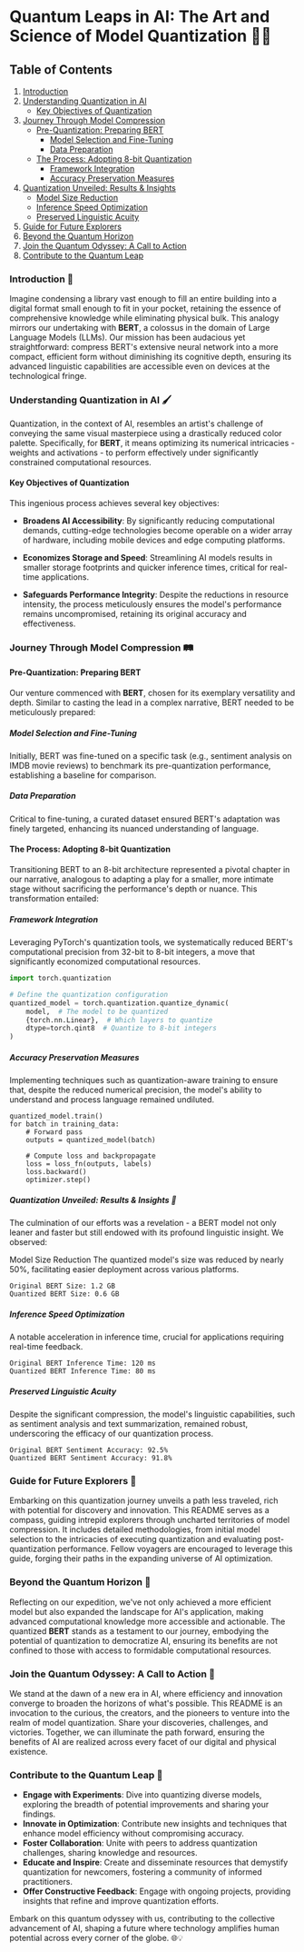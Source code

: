 # Quantum Leaps in AI: The Art and Science of Model Quantization 🚀🧠

## Table of Contents
1. [Introduction](#introduction-)
2. [Understanding Quantization in AI](#understanding-quantization-in-ai-)
   - [Key Objectives of Quantization](#key-objectives-of-quantization)
3. [Journey Through Model Compression](#journey-through-model-compression-)
   - [Pre-Quantization: Preparing BERT](#pre-quantization-preparing-bert)
     - [Model Selection and Fine-Tuning](#model-selection-and-fine-tuning)
     - [Data Preparation](#data-preparation)
   - [The Process: Adopting 8-bit Quantization](#the-process-adopting-8-bit-quantization)
     - [Framework Integration](#framework-integration)
     - [Accuracy Preservation Measures](#accuracy-preservation-measures)
4. [Quantization Unveiled: Results & Insights](#quantization-unveiled-results--insights-)
   - [Model Size Reduction](#model-size-reduction)
   - [Inference Speed Optimization](#inference-speed-optimization)
   - [Preserved Linguistic Acuity](#preserved-linguistic-acuity)
5. [Guide for Future Explorers](#guide-for-future-explorers-)
6. [Beyond the Quantum Horizon](#beyond-the-quantum-horizon-)
7. [Join the Quantum Odyssey: A Call to Action](#join-the-quantum-odyssey-a-call-to-action-)
8. [Contribute to the Quantum Leap](#contribute-to-the-quantum-leap-)

### Introduction 🌌

Imagine condensing a library vast enough to fill an entire building into a digital format small enough to fit in your pocket, retaining the essence of comprehensive knowledge while eliminating physical bulk. This analogy mirrors our undertaking with **BERT**, a colossus in the domain of Large Language Models (LLMs). Our mission has been audacious yet straightforward: compress BERT's extensive neural network into a more compact, efficient form without diminishing its cognitive depth, ensuring its advanced linguistic capabilities are accessible even on devices at the technological fringe.

### Understanding Quantization in AI 🖌️

Quantization, in the context of AI, resembles an artist's challenge of conveying the same visual masterpiece using a drastically reduced color palette. Specifically, for **BERT**, it means optimizing its numerical intricacies - weights and activations - to perform effectively under significantly constrained computational resources.

#### Key Objectives of Quantization

This ingenious process achieves several key objectives:

- **Broadens AI Accessibility**: By significantly reducing computational demands, cutting-edge technologies become operable on a wider array of hardware, including mobile devices and edge computing platforms.

- **Economizes Storage and Speed**: Streamlining AI models results in smaller storage footprints and quicker inference times, critical for real-time applications.

- **Safeguards Performance Integrity**: Despite the reductions in resource intensity, the process meticulously ensures the model's performance remains uncompromised, retaining its original accuracy and effectiveness.

### Journey Through Model Compression 🛤️

#### Pre-Quantization: Preparing BERT

Our venture commenced with **BERT**, chosen for its exemplary versatility and depth. Similar to casting the lead in a complex narrative, BERT needed to be meticulously prepared:

##### Model Selection and Fine-Tuning

Initially, BERT was fine-tuned on a specific task (e.g., sentiment analysis on IMDB movie reviews) to benchmark its pre-quantization performance, establishing a baseline for comparison.

##### Data Preparation

Critical to fine-tuning, a curated dataset ensured BERT's adaptation was finely targeted, enhancing its nuanced understanding of language.

#### The Process: Adopting 8-bit Quantization

Transitioning BERT to an 8-bit architecture represented a pivotal chapter in our narrative, analogous to adapting a play for a smaller, more intimate stage without sacrificing the performance's depth or nuance. This transformation entailed:

##### Framework Integration

Leveraging PyTorch's quantization tools, we systematically reduced BERT's computational precision from 32-bit to 8-bit integers, a move that significantly economized computational resources.

```python
import torch.quantization

# Define the quantization configuration
quantized_model = torch.quantization.quantize_dynamic(
    model,  # The model to be quantized
    {torch.nn.Linear},  # Which layers to quantize
    dtype=torch.qint8  # Quantize to 8-bit integers
)
```

##### Accuracy Preservation Measures
Implementing techniques such as quantization-aware training to ensure that, despite the reduced numerical precision, the model's ability to understand and process language remained undiluted.

```# Quantization-aware training
quantized_model.train()
for batch in training_data:
    # Forward pass
    outputs = quantized_model(batch)
    
    # Compute loss and backpropagate
    loss = loss_fn(outputs, labels)
    loss.backward()
    optimizer.step()
```

##### Quantization Unveiled: Results & Insights 🌟
The culmination of our efforts was a revelation - a BERT model not only leaner and faster but still endowed with its profound linguistic insight. We observed:

Model Size Reduction
The quantized model's size was reduced by nearly 50%, facilitating easier deployment across various platforms.

```# Quantization-aware training
Original BERT Size: 1.2 GB
Quantized BERT Size: 0.6 GB
```

##### Inference Speed Optimization
A notable acceleration in inference time, crucial for applications requiring real-time feedback.

```
Original BERT Inference Time: 120 ms
Quantized BERT Inference Time: 80 ms
```

##### Preserved Linguistic Acuity
Despite the significant compression, the model's linguistic capabilities, such as sentiment analysis and text summarization, remained robust, underscoring the efficacy of our quantization process.

```
Original BERT Sentiment Accuracy: 92.5%
Quantized BERT Sentiment Accuracy: 91.8%
```

### Guide for Future Explorers 🧭

Embarking on this quantization journey unveils a path less traveled, rich with potential for discovery and innovation. This README serves as a compass, guiding intrepid explorers through uncharted territories of model compression. It includes detailed methodologies, from initial model selection to the intricacies of executing quantization and evaluating post-quantization performance. Fellow voyagers are encouraged to leverage this guide, forging their paths in the expanding universe of AI optimization.

### Beyond the Quantum Horizon 🌄

Reflecting on our expedition, we've not only achieved a more efficient model but also expanded the landscape for AI's application, making advanced computational knowledge more accessible and actionable. The quantized **BERT** stands as a testament to our journey, embodying the potential of quantization to democratize AI, ensuring its benefits are not confined to those with access to formidable computational resources.

### Join the Quantum Odyssey: A Call to Action 🚀

We stand at the dawn of a new era in AI, where efficiency and innovation converge to broaden the horizons of what's possible. This README is an invocation to the curious, the creators, and the pioneers to venture into the realm of model quantization. Share your discoveries, challenges, and victories. Together, we can illuminate the path forward, ensuring the benefits of AI are realized across every facet of our digital and physical existence.

### Contribute to the Quantum Leap 🤝

- **Engage with Experiments**: Dive into quantizing diverse models, exploring the breadth of potential improvements and sharing your findings.
- **Innovate in Optimization**: Contribute new insights and techniques that enhance model efficiency without compromising accuracy.
- **Foster Collaboration**: Unite with peers to address quantization challenges, sharing knowledge and resources.
- **Educate and Inspire**: Create and disseminate resources that demystify quantization for newcomers, fostering a community of informed practitioners.
- **Offer Constructive Feedback**: Engage with ongoing projects, providing insights that refine and improve quantization efforts.

Embark on this quantum odyssey with us, contributing to the collective advancement of AI, shaping a future where technology amplifies human potential across every corner of the globe. 🌐💡
